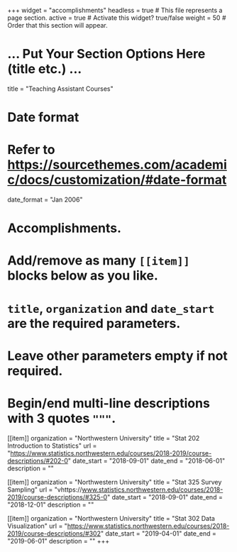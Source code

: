 +++
widget = "accomplishments"
headless = true  # This file represents a page section.
active = true  # Activate this widget? true/false
weight = 50  # Order that this section will appear.


# ... Put Your Section Options Here (title etc.) ...
title = "Teaching Assistant Courses"
# Date format
#   Refer to https://sourcethemes.com/academic/docs/customization/#date-format
date_format = "Jan 2006"

# Accomplishments.
#   Add/remove as many `[[item]]` blocks below as you like.
#   `title`, `organization` and `date_start` are the required parameters.
#   Leave other parameters empty if not required.
#   Begin/end multi-line descriptions with 3 quotes `"""`.

[[item]]
  organization = "Northwestern University"
  title = "Stat 202 Introduction to Statistics"
  url = "https://www.statistics.northwestern.edu/courses/2018-2019/course-descriptions/#202-0"
  date_start = "2018-09-01"
  date_end = "2018-06-01"
  description = ""

[[item]]
  organization = "Northwestern University"
  title = "Stat 325 Survey Sampling"
  url = "vhttps://www.statistics.northwestern.edu/courses/2018-2019/course-descriptions/#325-0"
  date_start = "2018-09-01"
  date_end = "2018-12-01"
  description = ""
  
[[item]]
  organization = "Northwestern University"
  title = "Stat 302 Data Visualization"
  url = "https://www.statistics.northwestern.edu/courses/2018-2019/course-descriptions/#302"
  date_start = "2019-04-01"
  date_end = "2019-06-01"
  description = ""
+++
